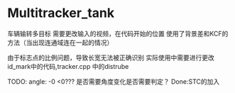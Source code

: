 # Multitracker_tank
车辆输转多目标
需要更改输入的视频，在代码开始的位置
使用了背景差和KCF的方法（当出现连通域连在一起的情况）

由于标志点的比例问题，导致长宽无法被正确识别
实际使用中需要进行更改id_mark中的代码,tracker.cpp 中的distrube

TODO:
angle: -0 <0??? 是否需要角度变化是否需要判定？
Done:STC的加入